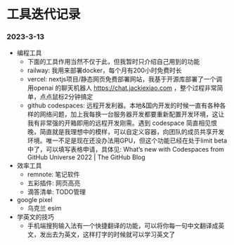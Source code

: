 # 工具迭代记录
### 2023-3-13
- 编程工具
    - 下面的工具作用当然不仅于此，但我暂时只介绍自己用到的功能
    - railway: 我用来部署docker，每个月有200小时免费时长
    - vercel: nextjs项目/静态网页免费部署网站，我基于开源库部署了一个调用openai 的聊天机器人 https://chat.jackiexiao.com ，整个过程非常简单，点点鼠标2分钟搞定
    - github codespaces: 远程开发利器。本地&国内开发的时候一直有各种各样的网络问题，加上我每换一台服务器开发都要重新配置开发环境，这让我有非常强的开箱即用的远程开发刚需。遇到 codespace 简直相见恨晚，简直就是我理想中的模样，可以自定义容器，向团队的成员共享开发环境。唯一不足是现在还没办法用GPU，但这个功能已经在处于limit beta中了，可以填写表格申请，具体见: What’s new with Codespaces from GitHub Universe 2022 | The GitHub Blog 
- 效率工具
    - remnote: 笔记软件
    - 五彩插件: 网页高亮
    - 滴答清单: TODO管理
- google pixel
    - 乌克兰 esim
- 学英文的技巧
    - 手机端搜狗输入法有一个快捷翻译的功能，可以将你每一句中文翻译成英文，发出去为英文，这样打字的时候就可以学习英文了